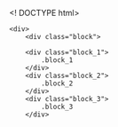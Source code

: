 <! DOCTYPE html>
<html lang="ru">
    
    
    <div>
        <div class="block">
        
        <div class="block_1">
            .block_1
        </div>
        <div class="block_2">
            .block_2
        </div>
        <div class="block_3">
            .block_3
        </div>

<style>
.block{
    border: 5px-solid-red;
    max-width: 800px;
    margin: 0px auto;
    heght: 800px;
}
.block div{
    line-height: 50px;
    font-size: 18px;
    font-weight: 700;
    text-aligh: center;
    position: relative;
}
.block_1{
    background-color: #ece89d;
    text-aligh: center;
    left:0px;
    top:40px;
    right:0px;
}
.block_2{
    background-color: #5e5373;
    color: #fff;
    position: absolute;
    left:0px;
    top:70px;
    right:0px;
    text-aligh: center;
}
.block_3{
    blockground: #18b5a4;
    left:0px;
    top:100px;
    right:0px;
    text-aligh: center;
}
</style>
</html>
